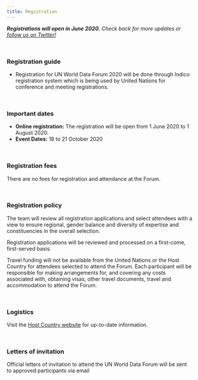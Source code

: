 ```yaml
---
title: Registration
---
```


_**Registrations will open in June 2020.** Check back for more updates or
[follow us on Twitter!]("https://twitter.com/UNDataForum")_

<br/>

### Registration guide

- Registration for UN World Data Forum 2020 will be done through Indico
  registration system which is being used by United Nations for conference and
  meeting registrations.

<br/>

### Important dates

- **Online registration:** The registration will be open from 1 June 2020 to 1
  August 2020.
- **Event Dates:** 18 to 21 October 2020

<br/>

### Registration fees

There are no fees for registration and attendance at the Forum.

<br/>

### Registration policy

The team will review all registration applications and select attendees with a
view to ensure regional, gender balance and diversity of expertise and
constituencies in the overall selection.

Registration applications will be reviewed and processed on a first-come,
first-served basis.

Travel funding will not be available from the United Nations or the Host Country
for attendees selected to attend the Forum. Each participant will be responsible
for making arrangements for, and covering any costs associated with, obtaining
visas, other travel documents, travel and accommodation to attend the Forum.

<br/>

### Logistics

Visit the [Host Country website](https://roadtobern.swiss/logistics/) for
up-to-date information.

<br/>

### Letters of invitation

Official letters of invitation to attend the UN World Data Forum will be sent to
approved participants via email
